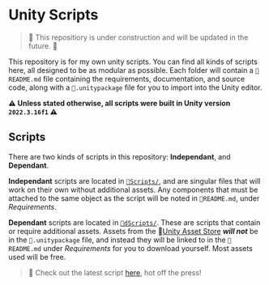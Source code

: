 # Unity Scripts

> :construction: This repositiory is under construction and will be updated in the future. :construction:

This repository is for my own unity scripts. You can find all kinds of scripts here, all designed to be as modular as possible. Each folder will contain a `📝README.md` file containing the requirements, documentation, and source code, along with a `📄.unitypackage` file for you to import into the Unity editor.

**:warning: Unless stated otherwise, all scripts were built in Unity version `2022.3.16f1` :warning:**

## Scripts

There are two kinds of scripts in this repository: **Independant**, and **Dependant**.

**Independant** scripts are located in [`📁Scripts/`](./Scripts/), and are singular files that will work on their own without additional assets. Any components that must be attached to the same object as the script will be noted in `📝README.md`, under *Requirements*.

**Dependant** scripts are located in [`📁dScripts/`](./dScripts/). These are scripts that contain or require additional assets. Assets from the :link:[Unity Asset Store](https://assetstore.unity.com) ***will not*** be in the `📄.unitypackage` file, and instead they will be linked to in the `📝README.md` under *Requirements* for you to download yourself. Most assets used will be free.

> :paperclip: Check out the latest script [here](/dScripts/Rigidbody-Magnet/), hot off the press!